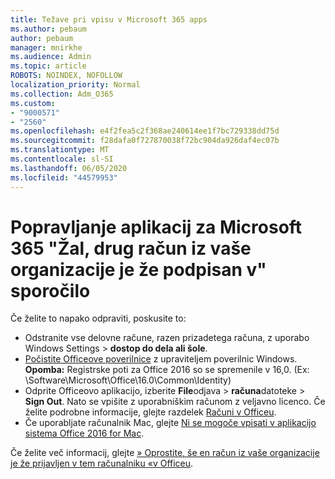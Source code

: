 ```yaml
---
title: Težave pri vpisu v Microsoft 365 apps
ms.author: pebaum
author: pebaum
manager: mnirkhe
ms.audience: Admin
ms.topic: article
ROBOTS: NOINDEX, NOFOLLOW
localization_priority: Normal
ms.collection: Adm_O365
ms.custom:
- "9000571"
- "2560"
ms.openlocfilehash: e4f2fea5c2f368ae240614ee1f7bc729338dd75d
ms.sourcegitcommit: f28dafa0f727870038f72bc904da926daf4ec07b
ms.translationtype: MT
ms.contentlocale: sl-SI
ms.lasthandoff: 06/05/2020
ms.locfileid: "44579953"
---
```

# <a name="fixing-the-microsoft-365-apps-sorry-another-account-from-your-organization-is-already-signed-in-message"></a>Popravljanje aplikacij za Microsoft 365 "Žal, drug račun iz vaše organizacije je že podpisan v" sporočilo

Če želite to napako odpraviti, poskusite to:

- Odstranite vse delovne račune, razen prizadetega računa, z uporabo Windows Settings > **dostop do dela ali šole**.
- [Počistite Officeove poverilnice](https://docs.microsoft.com/office/troubleshoot/error-messages/another-account-already-signed-in#step-3-clear-cached-credentials-on-the-computer) z upraviteljem poverilnic Windows.<br/>
    **Opomba:** Registrske poti za Office 2016 so se spremenile v 16,0. (Ex: \Software\Microsoft\Office\16.0\Common\Identity\)
- Odprite Officeovo aplikacijo, izberite **File**odjava  >  **računa**datoteke  >  **Sign Out**. Nato se vpišite z uporabniškim računom z veljavno licenco. Če želite podrobne informacije, glejte razdelek [Računi v Officeu](https://support.office.com/article/accounts-in-office-628ea040-f265-49de-b986-be09c3ebf8a9).
- Če uporabljate računalnik Mac, glejte [Ni se mogoče vpisati v aplikacijo sistema Office 2016 for Mac](https://docs.microsoft.com/office365/troubleshoot/authentication/sign-in-to-office-2016-for-mac-fail).

Če želite več informacij, glejte [» Oprostite, še en račun iz vaše organizacije je že prijavljen v tem računalniku «v Officeu](https://docs.microsoft.com/office/troubleshoot/error-messages/another-account-already-signed-in).